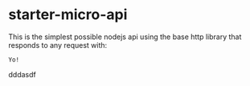 # starter-micro-api

This is the simplest possible nodejs api  using the base http library that responds to any request with:   
```ddd
Yo! 
```
dddasdf
